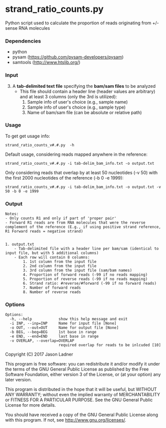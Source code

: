 # strand_ratio_counts.py
Python script used to calculate the proportion of reads originating from +/- sense RNA molecules

### Dependencies
- python
- pysam (https://github.com/pysam-developers/pysam)
- samtools (http://www.htslib.org/)


### Input

3. A **tab-delimited text file** specifying the **bam/sam files** to be analyzed 
    - This file should contain a header line (header values are arbitrary) and at least 3 columns (only the 3rd is utilized):
        1. Sample info of user's choice (e.g., sample name)
        2. Sample info of user's choice (e.g., sample type)
        3. Name of bam/sam file (can be absolute or relative path)

### Usage

To get get usage info:
```
strand_ratio_counts_v#.#.py  -h
```

Default usage, considering reads mapped anywhere in the reference:
```
strand_ratio_counts_v#.#.py -i tab-delim_bam_info.txt -o output.txt
```

Only considering reads that overlap by at least 50 nucleotides (-v 50) with the first 2000 nucleotides of the reference (-b 0 -e 1999):
```
strand_ratio_counts_v#.#.py -i tab-delim_bam_info.txt -o output.txt -v 50 -b 0 -e 1999
```


### Output

    Notes: 
    - Only counts R1 and only if part of 'proper pair'
    - Forward R1 reads are from RNA molecules that were the reverse complement of the reference (E.g., if using positive strand reference, R1 Forward reads = negative strand)


    1. output.txt
        - Tab-delimited file with a header line per bam/sam (identical to input file, but with 5 additional columns)
        - Each row will contain 8 columns:
            1. 1st column from the input file
            2. 2nd column from the input file
            3. 3rd column from the input file (sam/bam names)
            4. Proportion of forward reads (-99 if no reads mapping)
            5. Proportion of reverse reads (-99 if no reads mapping)
            6. Strand ratio: #reverse/#forward (-99 if no forward reads)
            7. Number of forward reads
            8. Number of reverse reads

### Options
```
Options:
  -h, --help            show this help message and exit
  -i INP, --inp=INP     Name for input file [None]
  -o OUT, --out=OUT     Name for output file [None]
  -b BEG, --beg=BEG     1st base in range
  -e END, --end=END     last base in range
  -v OVERLAP, --overlap=OVERLAP
                        required overlap for reads to be inlcuded [10]
```


Copyright (C) 2017  Jason Ladner

This program is free software: you can redistribute it and/or modify
it under the terms of the GNU General Public License as published by
the Free Software Foundation, either version 3 of the License, or
(at your option) any later version.

This program is distributed in the hope that it will be useful,
but WITHOUT ANY WARRANTY; without even the implied warranty of
MERCHANTABILITY or FITNESS FOR A PARTICULAR PURPOSE.  See the
GNU General Public License for more details.

You should have received a copy of the GNU General Public License
along with this program.  If not, see <http://www.gnu.org/licenses/>.
